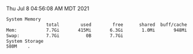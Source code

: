 Thu Jul  8 04:56:08 AM MDT 2021
```bash
System Memory
               total        used        free      shared  buff/cache   available
Mem:           7.7Gi       415Mi       6.3Gi       1.0Mi       948Mi       7.0Gi
Swap:          7.7Gi          0B       7.7Gi
System Storage
580M	.
```
```bash
